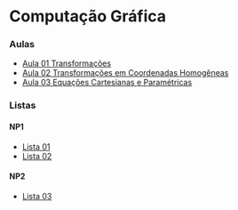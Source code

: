 # Computação Gráfica


### Aulas
- [Aula 01 Transformações](cg_files/aulas/01-aula.html)
- [Aula 02 Transformações em Coordenadas Homogêneas](cg_files/aulas/02-aula_coordenadas_homogeneas.html)
- [Aula 03 Equações Cartesianas e Paramétricas](cg_files/aulas/03-aula_equacoes.html)

### Listas
#### NP1
- [Lista 01](cg_files/listas/01/lista01CG.pdf)
- [Lista 02](cg_files/listas/02/lista02CG.pdf)
#### NP2
- [Lista 03](cg_files/listas/03/lista03CG.pdf)

<!-- ### Trabalho
- [Trabalho 01 para NP2](cg_files/trabalhos/trabalho01.html) -->

<!-- ### [Github](https://github.com/viniciusdenovaes/Unip241CG) -->
